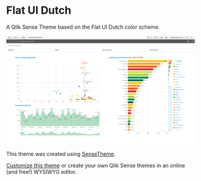 # Flat UI Dutch
A Qlik Sense Theme based on the Flat UI Dutch color scheme.

![preview](/preview.png)

This theme was created using [SenseTheme](https://sensetheme.com).

[Customize this theme](https://sensetheme.com/edit/5aac009bbe1a68155e395fa9) or create your own Qlik Sense themes in an online (and free!) WYSIWYG editor.
